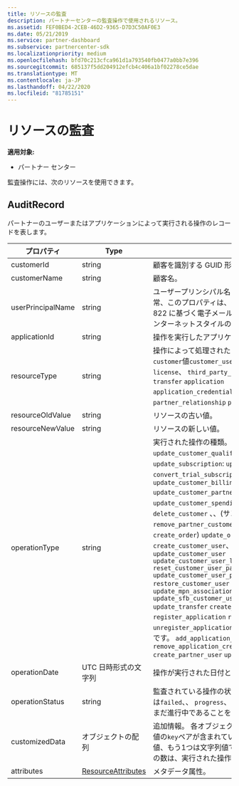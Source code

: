```yaml
---
title: リソースの監査
description: パートナーセンターの監査操作で使用されるリソース。
ms.assetid: FEF0BED4-2CEB-46D2-9365-D7D3C50AF0E3
ms.date: 05/21/2019
ms.service: partner-dashboard
ms.subservice: partnercenter-sdk
ms.localizationpriority: medium
ms.openlocfilehash: bfd70c213cfca961d1a793540fb0477a0bb7e396
ms.sourcegitcommit: 685137f5dd204912efcb4c406a1bf02278ce5dae
ms.translationtype: MT
ms.contentlocale: ja-JP
ms.lasthandoff: 04/22/2020
ms.locfileid: "81785151"
---
```

# <a name="auditing-resources"></a>リソースの監査

**適用対象:**

- パートナー センター

監査操作には、次のリソースを使用できます。

## <a name="auditrecord"></a>AuditRecord

パートナーのユーザーまたはアプリケーションによって実行される操作のレコードを表します。

| プロパティ | Type | 説明 |
| --- | --- | ---|
| customerId | string | 顧客を識別する GUID 形式の文字列。 |
| customerName | string | 顧客名。 |
| userPrincipalName | string | ユーザープリンシパル名またはユーザー識別子。 通常、このプロパティは、インターネット標準の RFC 822 に基づく電子メールアドレス形式のユーザーのインターネットスタイルのログイン名です。 |
| applicationId | string | 操作を実行したアプリケーションを識別する文字列。 |
| resourceType | string | 操作によって処理されたリソースの種類。 使用可能な`customer`値`customer_user`: `order`、 `subscription`、 `license`、 `third_party_add_on` `mpn_association` `transfer` `application` `application_credential`、、、、、、、、 `partner_relationship` `partner_user`。 |
| resourceOldValue | string | リソースの古い値。 |
| resourceNewValue | string | リソースの新しい値。 |
| operationType | string | 実行された操作の種類。 使用可能な`update_customer_qualification`値`update_subscription`: `upgrade_subscription`、 `convert_trial_subscription`、 `add_customer`、 `update_customer_billing_profile` `update_customer_partner_contract_company_name`、、 `update_customer_spending_budget`、 `delete_customer` 、、(サンドボックス統合アカウント`remove_partner_customer_relationship`のみ`create_order`) `update_order`、 `create_customer_user`、 `delete_customer_user` `update_customer_user` `update_customer_user_licenses` `reset_customer_user_password` `update_customer_user_principal_name` `restore_customer_user` `create_mpn_association` `update_mpn_association` `update_sfb_customer_user_licenses` `update_transfer` `create_partner_relationship` `register_application` `remove_partner_user`、、 `unregister_application`、、、、、、、、、、、、、、、、、、、、、、、、、です。 `add_application_credential` `remove_application_credential` `create_partner_user` `update_partner_user` |
| operationDate | UTC 日時形式の文字列 | 操作が実行された日付と時刻。 |
| operationStatus | string | 監査されている操作の状態。 指定できる値`succeeded`は`failed`、、 `progress`、またはです。これは、操作がまだ進行中であることを意味します。 |
| customizedData  | オブジェクトの配列 | 追加情報。 各オブジェクトには、2つの JSON キーと値の`key`ペアが含まれています。 `value` 1 つ目は文字列値、もう1つは文字列値です。 配列内のオブジェクトの数は、実行された操作の種類によって異なります。 |
| attributes | [ResourceAttributes](utility-resources.md#resourceattributes) | メタデータ属性。 |
